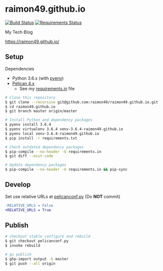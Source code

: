 raimon49.github.io
==================

[![Build Status](https://travis-ci.org/raimon49/raimon49.github.io.svg)](https://travis-ci.org/raimon49/raimon49.github.io)
[![Requirements Status](https://requires.io/github/raimon49/raimon49.github.io/requirements.svg?branch=source)](https://requires.io/github/raimon49/raimon49.github.io/requirements/?branch=source)

My Tech Blog

https://raimon49.github.io/

Setup
-----

Dependencies

* Python 3.6.x (with [pyenv](https://github.com/pyenv/pyenv))
* [Pelican 4.x](http://docs.getpelican.com/en/latest/index.html)
    * See my [requirements.in](requirements.in) file

```bash
# Clone this repository
$ git clone --recursive git@github.com:raimon49/raimon49.github.io.git
$ cd raimon49.github.io
$ git branch master origin/master

# Install Python and dependency packages
$ pyenv install 3.6.4
$ pyenv virtualenv 3.6.4 venv-3.6.4-raimon49.github.io
$ pyenv local venv-3.6.4-raimon49.github.io
$ pip install -r requirements.txt

# Check outdated dependency packages
$ pip-compile --no-header -U requirements.in
$ git diff --exit-code

# Update dependency packages
$ pip-compile --no-header -U requirements.in && pip-sync
```

Develop
-------

Set use relative URLs at [pelicanconf.py](pelicanconf.py) (Do **NOT** commit)

```diff
-RELATIVE_URLS = False
+RELATIVE_URLS = True
```

Publish
-------

```bash
# checkout stable configure and rebuild
$ git checkout pelicanconf.py
$ invoke rebuild

# go publish
$ ghp-import output -b master
$ git push --all origin
```
